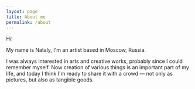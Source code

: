 ```yaml
---
layout: page
title: About me
permalink: /about
---
```

<p>Hi!</p>

<p>My name is Nataly, I'm an artist based in Moscow, Russia.</p>

<p>I was always interested in arts and creative works, probably since I could remember myself. Now creation of various things is an important part of my life, and today I think I'm ready to share it with a crowd — not only as pictures, but also as tangible goods.</p>